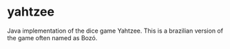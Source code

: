 # yahtzee
 Java implementation of the dice game Yahtzee. This is a brazilian version of the game often named as Bozó.
